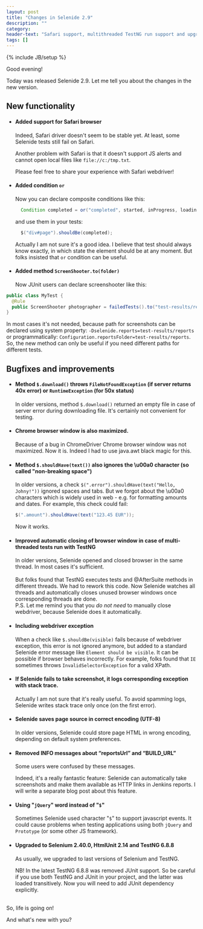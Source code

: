 ```yaml
---
layout: post
title: "Changes in Selenide 2.9"
description: ""
category:
header-text: "Safari support, multithreaded TestNG run support and upgrade to Selenium 2.40.0"
tags: []
---
```

{% include JB/setup %}

Good evening!

Today was released Selenide 2.9. Let me tell you about the changes in the new version.

## New functionality

* #### Added support for Safari browser

  Indeed, Safari driver doesn't seem to be stable yet. At least, some Selenide tests still fail on Safari.

  Another problem with Safari is that it doesn't support JS alerts and cannot open local files like `file://c:/tmp.txt`.

  Please feel free to share your experience with Safari webdriver!

* #### Added condition `or`

  Now you can declare composite conditions like this:

  ```java
    Condition completed = or("completed", started, inProgress, loading);
  ```

  and use them in your tests:

  ```java
    $("div#page").shouldBe(completed);
  ```

  Actually I am not sure it's a good idea. I believe that test should always know exactly, in which state the element
  should be at any moment. But folks insisted that `or` condition can be useful.

* #### Added method `ScreenShooter.to(folder)`

  Now JUnit users can declare screenshooter like this:

```java
public class MyTest {
  @Rule
  public ScreenShooter photographer = failedTests().to("test-results/reports");
}
````
  In most cases it's not needed, because path for screenshots can be declared using system property:
  `-Dselenide.reports=test-results/reports` or programmatically: `Configuration.reportsFolder=test-results/reports`.
  So, the new method can only be useful if you need different paths for different tests.

## Bugfixes and improvements

* #### Method `$.download()` throws `FileNotFoundException` (if server returns 40x error) or `RuntimeException` (for 50x status)

  In older versions, method `$.download()` returned an empty file in case of server error during downloading file.
  It's certainly not convenient for testing.

* #### Chrome browser window is also maximized.

  Because of a bug in ChromeDriver Chrome browser window was not maximized.
  Now it is. Indeed I had to use java.awt black magic for this.

* #### Method `$.shouldHave(text())` also ignores the \\u00a0 character (so called "non-breaking space")

  In older versions, a check `$(".error").shouldHave(text("Hello, Johny!"))` ignored spaces and tabs.
  But we forgot about the \\u00a0 characters which is widely used in web - e.g. for formatting amounts and dates.
  For example, this check could fail:

  ```java
  $(".amount").shouldHave(text("123.45 EUR"));
  ```

  Now it works.

* #### Improved automatic closing of browser window in case of multi-threaded tests run with TestNG

  In older versions, Selenide opened and closed browser in the same thread.
  In most cases it's sufficient.
  <br/><br/>
  But folks found that TestNG executes tests and @AfterSuite methods in different threads.
  We had to rework this code. Now Selenide watches all threads and automatically closes unused browser windows
  once corresponding threads are done.
  <br/>
  P.S. Let me remind you that you *do not need* to manually close webdriver, because
  Selenide does it automatically.
  <br/>

* #### Including webdriver exception

  When a check like `$.shouldBe(visible)` fails because of webdriver exception, this error is not ignored anymore,
  but added to a standard Selenide error message like `Element should be visible`. It can be possible if
  browser behaves incorrectly. For example, folks found that `IE` sometimes throws `InvalidSelectorException` for
  a valid XPath.

* #### If Selenide fails to take screenshot, it logs corresponding exception with stack trace.

  Actually I am not sure that it's really useful.
  To avoid spamming logs, Selenide writes stack trace only once (on the first error).

* #### Selenide saves page source in correct encoding (UTF-8)

  In older versions, Selenide could store page HTML in wrong encoding, depending on default system preferences.

* #### Removed INFO messages about “reportsUrl” and “BUILD_URL”

  Some users were confused by these messages.

  Indeed, it's a really fantastic feature: Selenide can automatically take screenshots and make them available as
  HTTP links in Jenkins reports. I will write a separate blog post about this feature.

* #### Using "`jQuery`" word instead of "`$`"

  Sometimes Selenide used character "`$`" to support javascript events. It could cause problems when testing
  applications using both `jQuery` and `Prototype` (or some other JS framework).

* #### Upgraded to Selenium 2.40.0, HtmlUnit 2.14 and TestNG 6.8.8

  As usually, we upgraded to last versions of Selenium and TestNG.

  NB! In the latest TestNG 6.8.8 was removed JUnit support. So be careful if you use both TestNG and JUnit in your project,
  and the latter was loaded transitively. Now you will need to add JUnit dependency explicitly.

<br/>
So, life is going on!

<br/>

And what's new with you?

<br/>